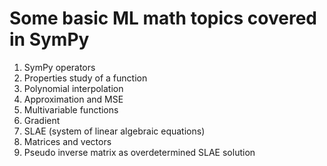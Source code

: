 # Some basic ML math topics covered in SymPy

1. SymPy operators
2. Properties study of a function
3. Polynomial interpolation
4. Approximation and MSE
5. Multivariable functions
6. Gradient
7. SLAE (system of linear algebraic equations)
8. Matrices and vectors
9. Pseudo inverse matrix as overdetermined SLAE solution
